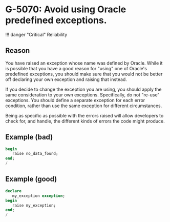 # G-5070: Avoid using Oracle predefined exceptions.

!!! danger "Critical"
    Reliability

## Reason

You have raised an exception whose name was defined by Oracle. While it is possible that you have a good reason for "using" one of Oracle's predefined exceptions, you should make sure that you would not be better off declaring your own exception and raising that instead.

If you decide to change the exception you are using, you should apply the same consideration to your own exceptions. Specifically, do not "re-use" exceptions. You should define a separate exception for each error condition, rather than use the same exception for different circumstances. 

Being as specific as possible with the errors raised will allow developers to check for, and handle, the different kinds of errors the code might produce.

## Example (bad)

``` sql
begin
   raise no_data_found;
end;
/
```

## Example (good)

``` sql
declare
   my_exception exception;
begin
   raise my_exception;
end;
/
```
